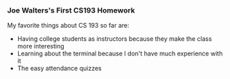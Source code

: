 ### Joe Walters's First CS193 Homework

My favorite  things about CS 193 so far are:
- Having college students as instructors because they make the class more interesting
- Learning about the terminal because I don't have much experience with it
- The easy attendance quizzes


